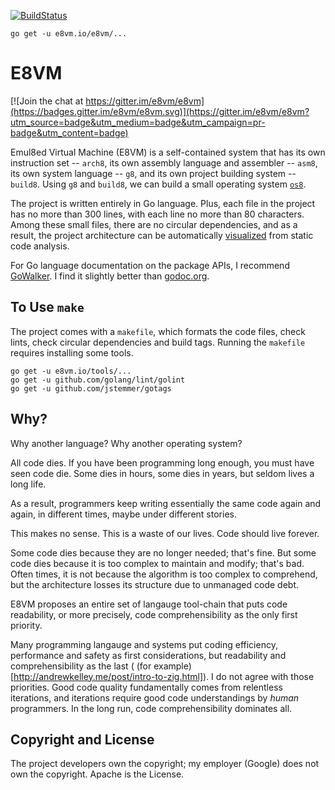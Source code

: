 [![BuildStatus](https://travis-ci.org/e8vm/e8vm.png?branch=master)](https://travis-ci.org/e8vm/e8vm)

```
go get -u e8vm.io/e8vm/...
```

# E8VM

[![Join the chat at https://gitter.im/e8vm/e8vm](https://badges.gitter.im/e8vm/e8vm.svg)](https://gitter.im/e8vm/e8vm?utm_source=badge&utm_medium=badge&utm_campaign=pr-badge&utm_content=badge)

Emul8ed Virtual Machine (E8VM) is a self-contained system that has its
own instruction set -- `arch8`, its own assembly language and
assembler -- `asm8`, its own system language -- `g8`, and its own
project building system -- `build8`. Using `g8` and `build8`, we can
build a small operating system [`os8`](https://github.com/e8vm/os8).

The project is written entirely in Go language. Plus, each file in the
project has no more than 300 lines, with each line no more than 80
characters. Among these small files, there are no circular
dependencies, and as a result, the project architecture can be
automatically [visualized](http://8k.lonnie.io) from static code
analysis.

For Go language documentation on the package APIs, I recommend
[GoWalker](https://gowalker.org/e8vm.io/e8vm). I find it slightly
better than [godoc.org](https://godoc.org/e8vm.io/e8vm).

## To Use `make`

The project comes with a `makefile`, which formats the code files,
check lints, check circular dependencies and build tags. Running the
`makefile` requires installing some tools.

```
go get -u e8vm.io/tools/...
go get -u github.com/golang/lint/golint
go get -u github.com/jstemmer/gotags
```

## Why?

Why another language? Why another operating system?

All code dies. If you have been programming long enough, you must have
seen code die. Some dies in hours, some dies in years, but seldom
lives a long life.

As a result, programmers keep writing essentially the same code again
and again, in different times, maybe under different stories.

This makes no sense. This is a waste of our lives. Code should live
forever.

Some code dies because they are no longer needed; that's fine. But
some code dies because it is too complex to maintain and modify;
that's bad. Often times, it is not because the algorithm is too
complex to comprehend, but the architecture losses its structure due
to unmanaged code debt.

E8VM proposes an entire set of langauge tool-chain that puts code
readability, or more precisely, code comprehensibility as the only
first priority.

Many programming langauge and systems put coding efficiency,
performance and safety as first considerations, but readability and
comprehensibility as the last (
(for example)[http://andrewkelley.me/post/intro-to-zig.html]). I do
not agree with those priorities. Good code quality fundamentally comes
from relentless iterations, and iterations require good code
understandings by *human* programmers. In the long run, code
comprehensibility dominates all.

## Copyright and License

The project developers own the copyright; my employer (Google) does
not own the copyright. Apache is the License.
